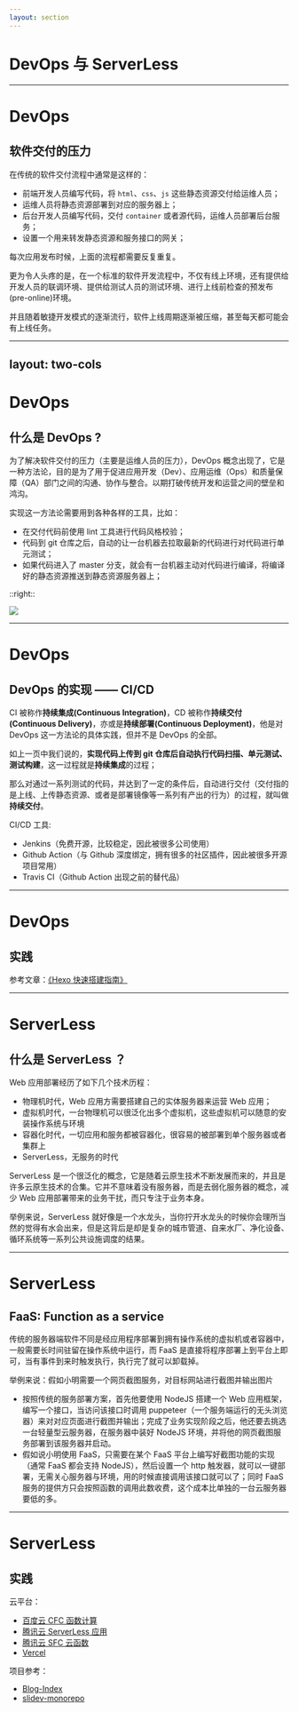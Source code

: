 ```yaml
---
layout: section
---
```


# DevOps 与 ServerLess

---

# DevOps
## 软件交付的压力

在传统的软件交付流程中通常是这样的：

- 前端开发人员编写代码，将 `html`、`css`、`js` 这些静态资源交付给运维人员；
- 运维人员将静态资源部署到对应的服务器上；
- 后台开发人员编写代码，交付 `container` 或者源代码，运维人员部署后台服务；
- 设置一个用来转发静态资源和服务接口的网关；

<span class="text-red-500">每次应用发布时候，上面的流程都需要反复重复。</span>

更为令人头疼的是，在一个标准的软件开发流程中，不仅有线上环境，还有提供给开发人员的联调环境、提供给测试人员的测试环境、进行上线前检查的预发布(pre-online)环境。

并且随着敏捷开发模式的逐渐流行，软件上线周期逐渐被压缩，甚至每天都可能会有上线任务。

---
layout: two-cols
---

# DevOps
## 什么是 DevOps ?

为了解决软件交付的压力（主要是运维人员的压力），DevOps 概念出现了，它是一种方法论，目的是为了用于促进应用开发（Dev）、应用运维（Ops）和质量保障（QA）部门之间的沟通、协作与整合。以期打破传统开发和运营之间的壁垒和鸿沟。

实现这一方法论需要用到各种各样的工具，比如：

- 在交付代码前使用 lint 工具进行代码风格校验；
- 代码到 git 仓库之后，自动的让一台机器去拉取最新的代码进行对代码进行单元测试；
- 如果代码进入了 master 分支，就会有一台机器主动对代码进行编译，将编译好的静态资源推送到静态资源服务器上；

::right::

<img class="h-120 ml-20" src="https://s2.loli.net/2022/07/29/tcbFfWlhkKnQTro.png">

---

# DevOps
## DevOps 的实现 —— CI/CD

CI 被称作**持续集成(Continuous Integration)**，CD 被称作**持续交付(Continuous Delivery)**，亦或是**持续部署(Continuous Deployment)**，他是对 DevOps 这一方法论的具体实践，但并不是 DevOps 的全部。

如上一页中我们说的，**实现代码上传到 git 仓库后自动执行代码扫描、单元测试、测试构建**，这一过程就是**持续集成**的过程；

那么对通过一系列测试的代码，并达到了一定的条件后，自动进行交付（交付指的是上线、上传静态资源、或者是部署镜像等一系列有产出的行为）的过程，就叫做**持续交付**。

CI/CD 工具:

- Jenkins（免费开源，比较稳定，因此被很多公司使用）
- Github Action（与 Github 深度绑定，拥有很多的社区插件，因此被很多开源项目常用）
- Travis CI（Github Action 出现之前的替代品）

---

# DevOps
## 实践

参考文章：[《Hexo 快速搭建指南》](https://blog.esunr.xyz/2022/06/64163235c30f.html)

---

# ServerLess
## 什么是 ServerLess ？

Web 应用部署经历了如下几个技术历程：

- 物理机时代，Web 应用方需要搭建自己的实体服务器来运营 Web 应用；
- 虚拟机时代，一台物理机可以很泛化出多个虚拟机，这些虚拟机可以随意的安装操作系统与环境
- 容器化时代，一切应用和服务都被容器化，很容易的被部署到单个服务器或者集群上
- ServerLess，无服务的时代

ServerLess 是一个很泛化的概念，它是随着云原生技术不断发展而来的，并且是许多云原生技术的合集。它并不意味着没有服务器，而是去弱化服务器的概念，减少 Web 应用部署带来的业务干扰，而只专注于业务本身。

举例来说，ServerLess 就好像是一个水龙头，当你拧开水龙头的时候你会理所当然的觉得有水会出来，但是这背后是却是复杂的城市管道、自来水厂、净化设备、循环系统等一系列公共设施调度的结果。

---

# ServerLess
## FaaS: Function as a service

传统的服务器端软件不同是经应用程序部署到拥有操作系统的虚拟机或者容器中，一般需要长时间驻留在操作系统中运行，而 FaaS 是直接将程序部署上到平台上即可，当有事件到来时触发执行，执行完了就可以卸载掉。

举例来说：假如小明需要一个网页截图服务，对目标网站进行截图并输出图片

- 按照传统的服务部署方案，首先他要使用 NodeJS 搭建一个 Web 应用框架，编写一个接口，当访问该接口时调用 puppeteer（一个服务端运行的无头浏览器）来对对应页面进行截图并输出；完成了业务实现阶段之后，他还要去挑选一台轻量型云服务器，在服务器中装好 NodeJS 环境，并将他的网页截图服务部署到该服务器并启动。
- 假如说小明使用 FaaS，只需要在某个 FaaS 平台上编写好截图功能的实现（通常 FaaS 都会支持 NodeJS），然后设置一个 http 触发器，就可以一键部署，无需关心服务器与环境，用的时候直接调用该接口就可以了；同时 FaaS 服务的提供方只会按照函数的调用此数收费，这个成本比单独的一台云服务器要低的多。

---

# ServerLess
## 实践

云平台：

- [百度云 CFC 函数计算](https://cloud.baidu.com/product/cfc.html)
- [腾讯云 ServerLess 应用](https://cloud.tencent.com/product/sls)
- [腾讯云 SFC 云函数](https://cloud.tencent.com/product/scf)
- [Vercel](https://vercel.com/)

项目参考：

- [Blog-Index](https://github.com/EsunR/Blog-Index)
- [slidev-monorepo](https://github.com/EsunR/slidev-monorepo)